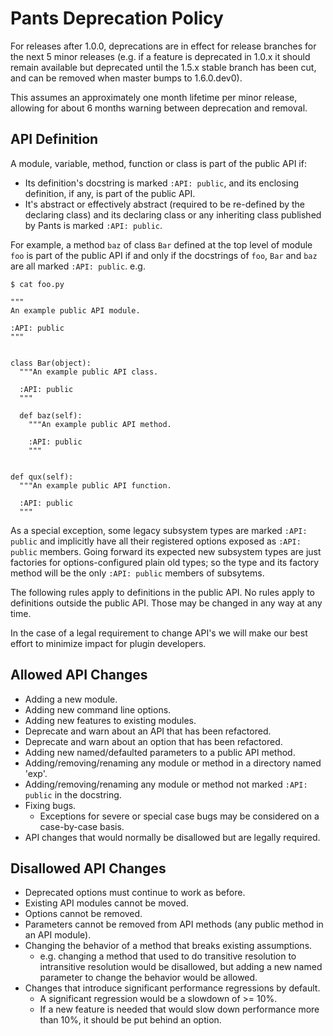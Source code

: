 Pants Deprecation Policy
========================

For releases after 1.0.0, deprecations are in effect for release branches for the next 5 minor releases (e.g. if a feature is deprecated in 1.0.x it should remain available but deprecated until the 1.5.x stable branch has been cut, and can be removed when master bumps to 1.6.0.dev0).

This assumes an approximately one month lifetime per minor release, allowing for about 6 months warning between deprecation and removal.

API Definition
--------------

A module, variable, method, function or class is part of the public API if:

- Its definition's docstring is marked `:API: public`, and its enclosing definition, if any, is part of the public API.
- It's abstract or effectively abstract (required to be re-defined by the declaring class) and its declaring class or any inheriting class published by Pants is marked `:API: public`.

For example, a method `baz` of class `Bar` defined at the top level of module `foo` is part of the public API if and only if the docstrings of `foo`, `Bar` and `baz` are all marked `:API: public`. e.g.

    $ cat foo.py

    """
    An example public API module.

    :API: public
    """


    class Bar(object):
      """An example public API class.

      :API: public
      """

      def baz(self):
        """An example public API method.

        :API: public
        """


    def qux(self):
      """An example public API function.

      :API: public
      """

As a special exception, some legacy subsystem types are marked `:API: public` and implicitly have all their registered options exposed as `:API: public` members.
Going forward its expected new subsystem types are just factories for options-configured plain old types; so the type and its factory method will be the only `:API: public` members of subsytems.

The following rules apply to definitions in the public API. No rules apply to definitions outside the public API. Those may be changed in any way at any time.

In the case of a legal requirement to change API's we will make our best effort to minimize impact for plugin developers.

Allowed API Changes
-------------------

- Adding a new module.
- Adding new command line options.
- Adding new features to existing modules.
- Deprecate and warn about an API that has been refactored.
- Deprecate and warn about an option that has been refactored.
- Adding new named/defaulted parameters to a public API method.
- Adding/removing/renaming any module or method in a directory named 'exp'.
- Adding/removing/renaming any module or method not marked `:API: public` in the docstring.
- Fixing bugs.
  - Exceptions for severe or special case bugs may be considered on a case-by-case basis.
- API changes that would normally be disallowed but are legally required.

Disallowed API Changes
----------------------

- Deprecated options must continue to work as before.
- Existing API modules cannot be moved.
- Options cannot be removed.
- Parameters cannot be removed from API methods (any public method in an API module).
- Changing the behavior of a method that breaks existing assumptions.
  - e.g. changing a method that used to do transitive resolution to intransitive resolution would be disallowed, but adding a new named parameter to change the behavior would be allowed.
- Changes that introduce significant performance regressions by default.
  - A significant regression would be a slowdown of >= 10%.
  - If a new feature is needed that would slow down performance more than 10%, it should be put behind an option.
